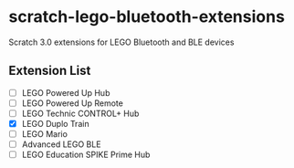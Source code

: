 # scratch-lego-bluetooth-extensions
Scratch 3.0 extensions for LEGO Bluetooth and BLE devices

## Extension List
- [ ] LEGO Powered Up Hub
- [ ] LEGO Powered Up Remote
- [ ] LEGO Technic CONTROL+ Hub
- [x] LEGO Duplo Train
- [ ] LEGO Mario
- [ ] Advanced LEGO BLE
- [ ] LEGO Education SPIKE Prime Hub
